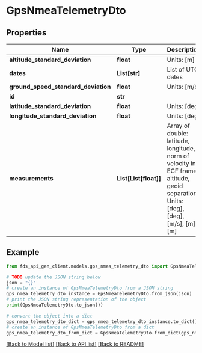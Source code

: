 # GpsNmeaTelemetryDto


## Properties

Name | Type | Description | Notes
------------ | ------------- | ------------- | -------------
**altitude_standard_deviation** | **float** | Units: [m] | 
**dates** | **List[str]** | List of UTC dates | 
**ground_speed_standard_deviation** | **float** | Units: [m/s] | 
**id** | **str** |  | [optional] 
**latitude_standard_deviation** | **float** | Units: [deg] | 
**longitude_standard_deviation** | **float** | Units: [deg] | 
**measurements** | **List[List[float]]** | Array of double: latitude, longitude, norm of velocity in ECF frame, altitude, geoid separation. Units: [deg], [deg], [m/s], [m], [m] | 

## Example

```python
from fds_api_gen_client.models.gps_nmea_telemetry_dto import GpsNmeaTelemetryDto

# TODO update the JSON string below
json = "{}"
# create an instance of GpsNmeaTelemetryDto from a JSON string
gps_nmea_telemetry_dto_instance = GpsNmeaTelemetryDto.from_json(json)
# print the JSON string representation of the object
print(GpsNmeaTelemetryDto.to_json())

# convert the object into a dict
gps_nmea_telemetry_dto_dict = gps_nmea_telemetry_dto_instance.to_dict()
# create an instance of GpsNmeaTelemetryDto from a dict
gps_nmea_telemetry_dto_from_dict = GpsNmeaTelemetryDto.from_dict(gps_nmea_telemetry_dto_dict)
```
[[Back to Model list]](../README.md#documentation-for-models) [[Back to API list]](../README.md#documentation-for-api-endpoints) [[Back to README]](../README.md)


